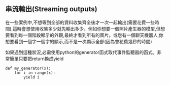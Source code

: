 ## 串流輸出(Streaming outputs)

在一些案例中,不想等到全部的資料收集齊全後才一次一起輸出(需要花費一些時間),這時會想使用收集多少就先輸出多少。例如你想要一個照片產生器的模型,但想要看到每一個階段顯示的外觀,最終才看到所有的圖片。或您有一個聊天機器人,你想要看到一個字一個字的顯示,而不是一次顯示全部(因為會花費幾秒的時間)

如果遇到這種狀況,必需使用python的generator函式取代事件監聽器的函式。非常簡單只要把return換成yield

```
def my_generator(x):
	for i in range(x):
		yield i
```

